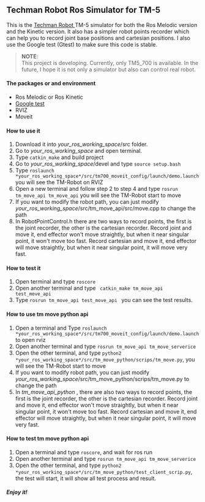 ## Techman Robot Ros Simulator for TM-5
 
This is the [Techman Robot ](https://tm-robot.com/) TM-5 simulator for both the Ros Melodic version and the Kinetic version.
It also has a simpler robot points recorder which can help you to record joint base positions and cartesian positions.
I also use the Google test (Gtest) to make sure this code is stable.



> __NOTE__:  
This project is developing. Currently, only TM5_700 is available. In the future, I hope it is not only a simulator but also can control real robot.

#### The packages or and environment
- Ros Melodic  or Ros Kinetic
- [Google test](https://github.com/google/googletest)
- RVIZ
- Moveit

#### How to use it
1. Download it into *your_ros_working_space*/src folder.
2. Go to *your_ros_working_space* and open terminal.
3. Type ```catkin_make``` and build project
4. Go to *your_ros_working_space*/devel and type ```source setup.bash```
5. Type ```roslaunch *your_ros_working_space*/src/tm700_moveit_config/launch/demo.launch```
you will see the TM-Robot on RVIZ
6. Open a new terminal and follow step 2 to step 4 and type ```rosrun tm_move_api tm_move_api``` 
you will see the TM-Robot start to move
7. If you want to modify the robot path, you can just modify  *your_ros_working_space*/src/tm_move_api/src/move.cpp to change the path
8. In RobotPointControl.h there are two ways to record points, the first is the joint recorder, the other is the cartesian recorder. Record joint and move it, end effector won't move straightly, but when it near singular point, it won't move too fast.
Record cartesian and move it, end effector will move straightly, but when it near singular point, it will move very fast.
#### How to test it
1. Open terminal and type ```roscore```
2. Open another terminal and type ``` catkin_make tm_move_api test_move_api```
3. Type ```rosrun tm_move_api test_move_api ``` you can see the test results.

#### How to use tm move python api
1. Open a terminal and Type ```roslaunch *your_ros_working_space*/src/tm700_moveit_config/launch/demo.launch``` to open rviz
2. Open another terminal and type ```rosrun tm_move_api tm_move_serverice```
3. Open the other terminal, and type ```python2  *your_ros_working_space*/src/tm_move_python/scrips/tm_move.py```, you will see the TM-Robot start to move
4. If you want to modify robot path, you can just modify *your_ros_working_space*/src/tm_move_python/scrips/tm_move.py to change the path
5. In *tm_move_api_python* , there are also two ways to record points, the first is the joint recorder, the other is the cartesian recorder. Record joint and move it, end effector won't move straightly, but when it near singular point, it won't move too fast. Record cartesian and move it, end effector will move straightly, but when it near singular point, it will move very fast.

#### How to test tm move python api
1. Open a terminal and type ```roscore```, and wait for ros run 
2. Open another terminal and type ```rosrun tm_move_api tm_move_serverice```
3. Open the other terminal, and type ```python2  *your_ros_working_space*/src/tm_move_python/test_client_scrip.py```, the test will start, it will show all test process and result.

##### Enjoy it!
